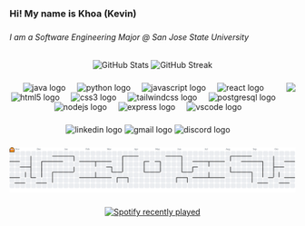 <h3 align="left">Hi! My name is Khoa (Kevin)</h3>

###

<h6 align="left">I am a Software Engineering Major @ San Jose State University</h6>

###

<div align="center">
  <img 
    src="https://github-readme-stats.vercel.app/api?username=dkhoapham&show_icons=true&include_all_commits=true&count_private=true&theme=dracula&hide_border=false" 
    height="150" 
    alt="GitHub Stats" 
  />
  <img 
    src="https://streak-stats.demolab.com?user=dkhoapham&theme=dracula&hide_border=false" 
    height="150" 
    alt="GitHub Streak" 
  />
</div>

###

<img align="right" height="100" src="https://media.giphy.com/media/tGKDwckg5rr9PkqFBe/giphy.gif"  />

###

<div align="center">
  <img src="https://cdn.jsdelivr.net/gh/devicons/devicon/icons/java/java-original.svg" height="45" alt="java logo"  />
  <img width="12" />
  <img src="https://cdn.jsdelivr.net/gh/devicons/devicon/icons/python/python-original.svg" height="45" alt="python logo"  />
  <img width="12" />
  <img src="https://cdn.jsdelivr.net/gh/devicons/devicon/icons/javascript/javascript-original.svg" height="45" alt="javascript logo"  />
  <img width="12" />
  <img src="https://cdn.jsdelivr.net/gh/devicons/devicon/icons/react/react-original.svg" height="45" alt="react logo"  />
  <img width="12" />
  <img src="https://cdn.jsdelivr.net/gh/devicons/devicon/icons/html5/html5-original.svg" height="45" alt="html5 logo"  />
  <img width="12" />
  <img src="https://cdn.jsdelivr.net/gh/devicons/devicon/icons/css3/css3-original.svg" height="45" alt="css3 logo"  />
  <img width="12" />
  <img src="https://cdn.jsdelivr.net/gh/devicons/devicon/icons/tailwindcss/tailwindcss-original-wordmark.svg" height="45" alt="tailwindcss logo"  />
  <img width="12" />
  <img src="https://cdn.jsdelivr.net/gh/devicons/devicon/icons/postgresql/postgresql-original.svg" height="45" alt="postgresql logo"  />
  <img width="12" />
  <img src="https://cdn.jsdelivr.net/gh/devicons/devicon/icons/nodejs/nodejs-original.svg" height="45" alt="nodejs logo"  />
  <img width="12" />
  <img src="https://cdn.jsdelivr.net/gh/devicons/devicon/icons/express/express-original.svg" height="45" alt="express logo"  />
  <img width="12" />
  <img src="https://cdn.jsdelivr.net/gh/devicons/devicon/icons/vscode/vscode-original.svg" height="45" alt="vscode logo"  />
</div>

###

<div align="center">
  <img src="https://raw.githubusercontent.com/maurodesouza/profile-readme-generator/master/src/assets/icons/social/linkedin/default.svg" width="60" height="35" alt="linkedin logo"  />
  <img src="https://raw.githubusercontent.com/maurodesouza/profile-readme-generator/master/src/assets/icons/social/gmail/default.svg" width="60" height="35" alt="gmail logo"  />
  <img src="https://raw.githubusercontent.com/maurodesouza/profile-readme-generator/master/src/assets/icons/social/discord/default.svg" width="60" height="35" alt="discord logo"  />
</div>

###

<picture>
  <source media="(prefers-color-scheme: dark)" srcset="https://raw.githubusercontent.com/dkhoapham/dkhoapham/output/pacman-contribution-graph-dark.svg">
  <source media="(prefers-color-scheme: light)" srcset="https://raw.githubusercontent.com/dkhoapham/dkhoapham/output/pacman-contribution-graph.svg">
  <img alt="pacman contribution graph" src="https://raw.githubusercontent.com/dkhoapham/dkhoapham/output/pacman-contribution-graph.svg">
</picture>

###

<div align="center">
  <a href="https://open.spotify.com/user/z6zaj2nos8nmumwa7sq29s21u">
    <img src="https://spotify-recently-played-readme.vercel.app/api?user=z6zaj2nos8nmumwa7sq29s21u&count=5&unique=false" alt="Spotify recently played"  />
  </a>
</div>

###
